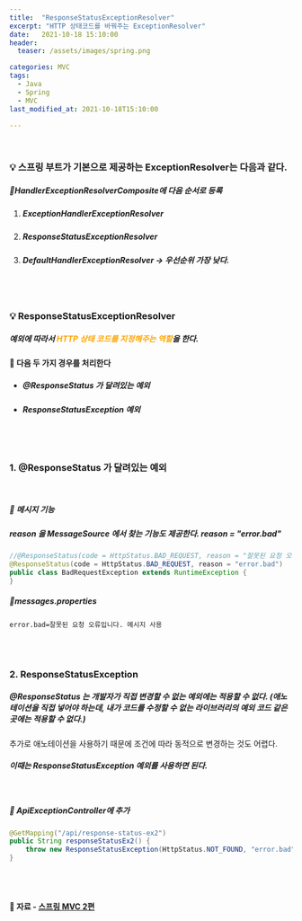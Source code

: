 ```yaml
---
title:  "ResponseStatusExceptionResolver"
excerpt: "HTTP 상태코드를 바꿔주는 ExceptionResolver"
date:   2021-10-18 15:10:00
header:
  teaser: /assets/images/spring.png

categories: MVC
tags:
  - Java
  - Spring
  - MVC
last_modified_at: 2021-10-18T15:10:00

---
```


<br/>

### 💡 스프링 부트가 기본으로 제공하는 ExceptionResolver는 다음과 같다.

##### 🔎HandlerExceptionResolverComposite에 다음 순서로 등록

1. ##### ExceptionHandlerExceptionResolver

2. ##### ResponseStatusExceptionResolver

3. ##### DefaultHandlerExceptionResolver -> 우선순위 가장 낮다.

<br/>

<br/>

### 💡 ResponseStatusExceptionResolver

##### 예외에 따라서 <span style="color:orange">HTTP 상태 코드를 지정해주는 역할</span>을 한다.

#### 🔎 다음 두 가지 경우를 처리한다

- ##### @ResponseStatus 가 달려있는 예외

- ##### ResponseStatusException 예외

<br/>

<br/>

### 1. @ResponseStatus 가 달려있는 예외

<script src="https://gist.github.com/ShinDongHun1/51d20137dd26a5ac7a2231c73bcb2f0d.js"></script>

<br/>

##### 🔎 메시지 기능

##### reason 을 MessageSource 에서 찾는 기능도 제공한다. reason = "error.bad"

```java
//@ResponseStatus(code = HttpStatus.BAD_REQUEST, reason = "잘못된 요청 오류")
@ResponseStatus(code = HttpStatus.BAD_REQUEST, reason = "error.bad")
public class BadRequestException extends RuntimeException {
}
```

##### 🔎messages.properties

```properties
error.bad=잘못된 요청 오류입니다. 메시지 사용
```

<br/>

<br/>

### 2. ResponseStatusException

##### @ResponseStatus 는 개발자가 직접 변경할 수 없는 예외에는 적용할 수 없다. (애노테이션을 직접 넣어야 하는데, 내가 코드를 수정할 수 없는 라이브러리의 예외 코드 같은 곳에는 적용할 수 없다.)
추가로 애노테이션을 사용하기 때문에 조건에 따라 동적으로 변경하는 것도 어렵다.

##### 이때는 ResponseStatusException 예외를 사용하면 된다.

<br/>

##### 🔎 ApiExceptionController에 추가

```java
@GetMapping("/api/response-status-ex2")
public String responseStatusEx2() {
    throw new ResponseStatusException(HttpStatus.NOT_FOUND, "error.bad", new IllegalArgumentException());
}
```

<br/>

<br/>

#### 🔎 자료 - [스프링 MVC 2편](https://www.inflearn.com/course/%EC%8A%A4%ED%94%84%EB%A7%81-mvc-2/dashboard)

<br/>